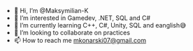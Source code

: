 - 👋 Hi, I’m @Maksymilian-K
- 👀 I’m interested in Gamedev, .NET, SQL and C#
- 🌱 I’m currently learning C++, C#, Unity, SQL and eanglish😅
- 💞️ I’m looking to collaborate on practices
- 📫 How to reach me mkonarski07@gmail.com

<!---
Maksymilian-K/Maksymilian-K is a ✨ special ✨ repository because its `README.md` (this file) appears on your GitHub profile.
You can click the Preview link to take a look at your changes.
--->
